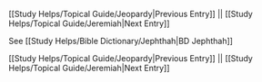 [[Study Helps/Topical Guide/Jeopardy|Previous Entry]]  ||  [[Study Helps/Topical Guide/Jeremiah|Next Entry]]

 See [[Study Helps/Bible Dictionary/Jephthah|BD Jephthah]]

[[Study Helps/Topical Guide/Jeopardy|Previous Entry]]  ||  [[Study Helps/Topical Guide/Jeremiah|Next Entry]]